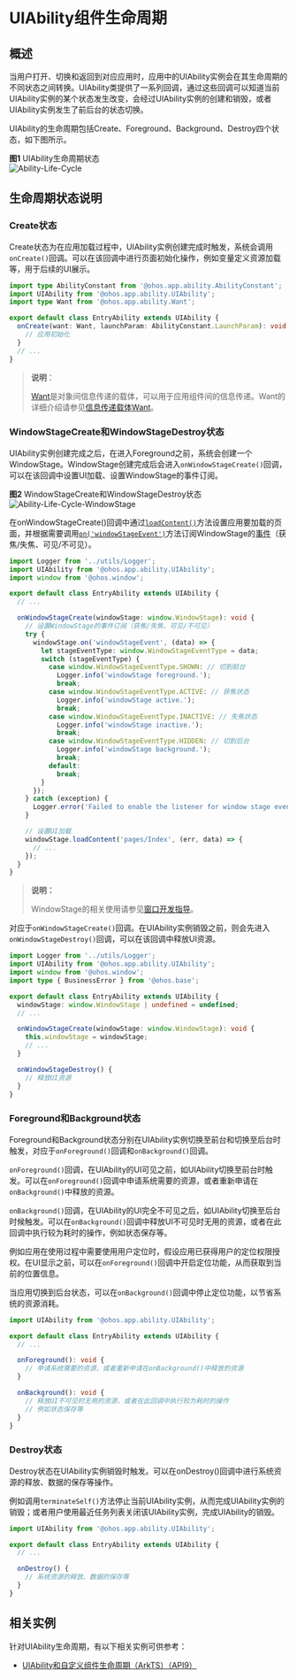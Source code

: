 # UIAbility组件生命周期


## 概述

当用户打开、切换和返回到对应应用时，应用中的UIAbility实例会在其生命周期的不同状态之间转换。UIAbility类提供了一系列回调，通过这些回调可以知道当前UIAbility实例的某个状态发生改变，会经过UIAbility实例的创建和销毁，或者UIAbility实例发生了前后台的状态切换。

UIAbility的生命周期包括Create、Foreground、Background、Destroy四个状态，如下图所示。

**图1** UIAbility生命周期状态  
![Ability-Life-Cycle](figures/Ability-Life-Cycle.png)  


## 生命周期状态说明


### Create状态

Create状态为在应用加载过程中，UIAbility实例创建完成时触发，系统会调用`onCreate()`回调。可以在该回调中进行页面初始化操作，例如变量定义资源加载等，用于后续的UI展示。


```ts
import type AbilityConstant from '@ohos.app.ability.AbilityConstant';
import UIAbility from '@ohos.app.ability.UIAbility';
import type Want from '@ohos.app.ability.Want';

export default class EntryAbility extends UIAbility {
  onCreate(want: Want, launchParam: AbilityConstant.LaunchParam): void {
    // 应用初始化
  }
  // ...
}
```

> **说明**：
>
> [Want](../reference/apis-ability-kit/js-apis-app-ability-want.md)是对象间信息传递的载体，可以用于应用组件间的信息传递。Want的详细介绍请参见[信息传递载体Want](want-overview.md)。

### WindowStageCreate和WindowStageDestroy状态

UIAbility实例创建完成之后，在进入Foreground之前，系统会创建一个WindowStage。WindowStage创建完成后会进入`onWindowStageCreate()`回调，可以在该回调中设置UI加载、设置WindowStage的事件订阅。

**图2** WindowStageCreate和WindowStageDestroy状态  
![Ability-Life-Cycle-WindowStage](figures/Ability-Life-Cycle-WindowStage.png)  

在onWindowStageCreate()回调中通过[`loadContent()`](../reference/apis-arkui/js-apis-window.md#loadcontent9-2)方法设置应用要加载的页面，并根据需要调用[`on('windowStageEvent')`](../reference/apis-arkui/js-apis-window.md#onwindowstageevent9)方法订阅WindowStage的[事件](../reference/apis-arkui/js-apis-window.md#windowstageeventtype9)（获焦/失焦、可见/不可见）。

```ts
import Logger from '../utils/Logger';
import UIAbility from '@ohos.app.ability.UIAbility';
import window from '@ohos.window';

export default class EntryAbility extends UIAbility {
  // ...

  onWindowStageCreate(windowStage: window.WindowStage): void {
    // 设置WindowStage的事件订阅（获焦/失焦、可见/不可见）
    try {
      windowStage.on('windowStageEvent', (data) => {
        let stageEventType: window.WindowStageEventType = data;
        switch (stageEventType) {
          case window.WindowStageEventType.SHOWN: // 切到前台
            Logger.info('windowStage foreground.');
            break;
          case window.WindowStageEventType.ACTIVE: // 获焦状态
            Logger.info('windowStage active.');
            break;
          case window.WindowStageEventType.INACTIVE: // 失焦状态
            Logger.info('windowStage inactive.');
            break;
          case window.WindowStageEventType.HIDDEN: // 切到后台
            Logger.info('windowStage background.');
            break;
          default:
            break;
        }
      });
    } catch (exception) {
      Logger.error('Failed to enable the listener for window stage event changes. Cause:' + JSON.stringify(exception));
    }

    // 设置UI加载
    windowStage.loadContent('pages/Index', (err, data) => {
      // ...
    });
  }
}
```

> **说明：**
>
> WindowStage的相关使用请参见[窗口开发指导](../windowmanager/application-window-stage.md)。

对应于`onWindowStageCreate()`回调。在UIAbility实例销毁之前，则会先进入`onWindowStageDestroy()`回调，可以在该回调中释放UI资源。

```ts
import Logger from '../utils/Logger';
import UIAbility from '@ohos.app.ability.UIAbility';
import window from '@ohos.window';
import type { BusinessError } from '@ohos.base';

export default class EntryAbility extends UIAbility {
  windowStage: window.WindowStage | undefined = undefined;
  // ...

  onWindowStageCreate(windowStage: window.WindowStage): void {
    this.windowStage = windowStage;
    // ...
  }

  onWindowStageDestroy() {
    // 释放UI资源
  }
}
```


### Foreground和Background状态

Foreground和Background状态分别在UIAbility实例切换至前台和切换至后台时触发，对应于`onForeground()`回调和`onBackground()`回调。

`onForeground()`回调，在UIAbility的UI可见之前，如UIAbility切换至前台时触发。可以在`onForeground()`回调中申请系统需要的资源，或者重新申请在`onBackground()`中释放的资源。

`onBackground()`回调，在UIAbility的UI完全不可见之后，如UIAbility切换至后台时候触发。可以在`onBackground()`回调中释放UI不可见时无用的资源，或者在此回调中执行较为耗时的操作，例如状态保存等。

例如应用在使用过程中需要使用用户定位时，假设应用已获得用户的定位权限授权。在UI显示之前，可以在`onForeground()`回调中开启定位功能，从而获取到当前的位置信息。

当应用切换到后台状态，可以在`onBackground()`回调中停止定位功能，以节省系统的资源消耗。


```ts
import UIAbility from '@ohos.app.ability.UIAbility';

export default class EntryAbility extends UIAbility {
  // ...

  onForeground(): void {
    // 申请系统需要的资源，或者重新申请在onBackground()中释放的资源
  }

  onBackground(): void {
    // 释放UI不可见时无用的资源，或者在此回调中执行较为耗时的操作
    // 例如状态保存等
  }
}
```


### Destroy状态

Destroy状态在UIAbility实例销毁时触发。可以在onDestroy()回调中进行系统资源的释放、数据的保存等操作。

例如调用`terminateSelf()`方法停止当前UIAbility实例，从而完成UIAbility实例的销毁；或者用户使用最近任务列表关闭该UIAbility实例，完成UIAbility的销毁。

```ts
import UIAbility from '@ohos.app.ability.UIAbility';

export default class EntryAbility extends UIAbility {
  // ...

  onDestroy() {
    // 系统资源的释放、数据的保存等
  }
}
```

## 相关实例

针对UIAbility生命周期，有以下相关实例可供参考：

- [UIAbility和自定义组件生命周期（ArkTS）（API9）](https://gitee.com/openharmony/codelabs/tree/master/Ability/UIAbilityLifeCycle)